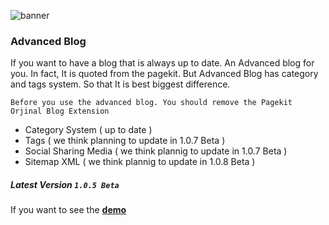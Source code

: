 ![banner](https://res.cloudinary.com/devpenguen/image/upload/v1530032356/image_km8vta.png)

### Advanced Blog

If you want to have a blog that is always up to date. An Advanced blog for you. In fact, It is quoted from the pagekit. But Advanced Blog has category and tags system. So that It is best biggest difference.

`Before you use the advanced blog. You should remove the Pagekit Orjinal Blog Extension`

- Category System ( up to date )
- Tags ( we think planning to update in 1.0.7 Beta )
- Social Sharing Media ( we think plannig to update in 1.0.7 Beta )
- Sitemap XML ( we think plannig to update in 1.0.8 Beta )

##### Latest Version `1.0.5 Beta`

If you want to see the **[demo](http://pastheme.com/module/advanced-blog)**
